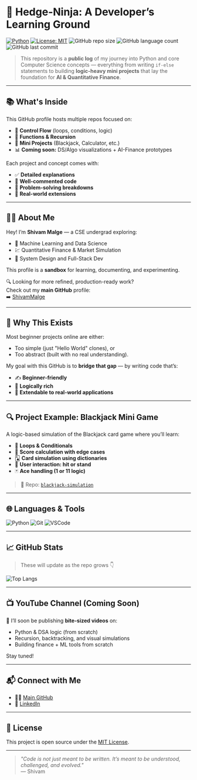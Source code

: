 # 🥷 Hedge-Ninja: A Developer’s Learning Ground

[![Python](https://img.shields.io/badge/Python-3.x-blue?logo=python)](https://www.python.org)
[![License: MIT](https://img.shields.io/badge/License-MIT-yellow.svg)](https://opensource.org/licenses/MIT)
![GitHub repo size](https://img.shields.io/github/repo-size/Hedge-Ninja/python-basics)
![GitHub language count](https://img.shields.io/github/languages/count/Hedge-Ninja/python-basics)
![GitHub last commit](https://img.shields.io/github/last-commit/Hedge-Ninja/python-basics)

> This repository is a **public log** of my journey into Python and core Computer Science concepts — everything from writing `if-else` statements to building **logic-heavy mini projects** that lay the foundation for **AI & Quantitative Finance**.

---

## 📚 What's Inside

This GitHub profile hosts multiple repos focused on:

- 🔁 **Control Flow** (loops, conditions, logic)
- 🧠 **Functions & Recursion**
- 🧪 **Mini Projects** (Blackjack, Calculator, etc.)
- 📊 **Coming soon:** DS/Algo visualizations + AI-Finance prototypes

Each project and concept comes with:

- ✅ **Detailed explanations**
- 📌 **Well-commented code**
- 🧩 **Problem-solving breakdowns**
- 🧠 **Real-world extensions**

---

## 👨‍💻 About Me

Hey! I’m **Shivam Malge** — a CSE undergrad exploring:

- 🤖 Machine Learning and Data Science
- 💹 Quantitative Finance & Market Simulation
- 🧱 System Design and Full-Stack Dev

This profile is a **sandbox** for learning, documenting, and experimenting.

🔍 Looking for more refined, production-ready work?  
Check out my **main GitHub** profile:  
➡️ [ShivamMalge](https://github.com/ShivamMalge)

---

## 🧠 Why This Exists

Most beginner projects online are either:
- Too simple (just "Hello World" clones), or
- Too abstract (built with no real understanding).

My goal with this GitHub is to **bridge that gap** — by writing code that’s:

- ✍️ **Beginner-friendly**
- 🧩 **Logically rich**
- 🔄 **Extendable to real-world applications**

---

## 🔍 Project Example: Blackjack Mini Game

A logic-based simulation of the Blackjack card game where you’ll learn:

- 🔁 **Loops & Conditionals**
- 🧮 **Score calculation with edge cases**
- 🂡 **Card simulation using dictionaries**
- 👥 **User interaction: hit or stand**
- 🃏 **Ace handling (1 or 11 logic)**

> 📂 Repo: [`blackjack-simulation`](https://github.com/Hedge-Ninja/blackjack-simulation)

---

## 🌐 Languages & Tools

![Python](https://img.shields.io/badge/-Python-3776AB?style=flat&logo=python&logoColor=white)
![Git](https://img.shields.io/badge/-Git-F05032?style=flat&logo=git&logoColor=white)
![VSCode](https://img.shields.io/badge/-VS%20Code-007ACC?style=flat&logo=visual-studio-code)

---

## 📈 GitHub Stats

> These will update as the repo grows 👇

![Top Langs](https://github-readme-stats.vercel.app/api/top-langs/?username=Hedge-Ninja&layout=compact&theme=github_dark)

---

## 📺 YouTube Channel (Coming Soon)

🎥 I’ll soon be publishing **bite-sized videos** on:

- Python & DSA logic (from scratch)
- Recursion, backtracking, and visual simulations
- Building finance + ML tools from scratch

Stay tuned!

---

## 📬 Connect with Me

- 🧑‍💻 [Main GitHub](https://github.com/ShivamMalge)
- 🔗 [LinkedIn](https://linkedin.com/in/shivammalge)

---

## 🧭 License

This project is open source under the [MIT License](https://opensource.org/licenses/MIT).

---

> _"Code is not just meant to be written. It’s meant to be understood, challenged, and evolved."_  
> — Shivam
